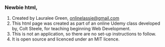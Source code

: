 ### Newbie html, 
1. Created by Lauralee Green, onlinelassie@gmail.com
2. This html page was created as part of an online Udemy class developed by, Colt Steele, for teaching beginning Web Development.
3. This is not an application, so there are no set-up instructions to follow.
4. It is open source and licenced under an MIT licence.


